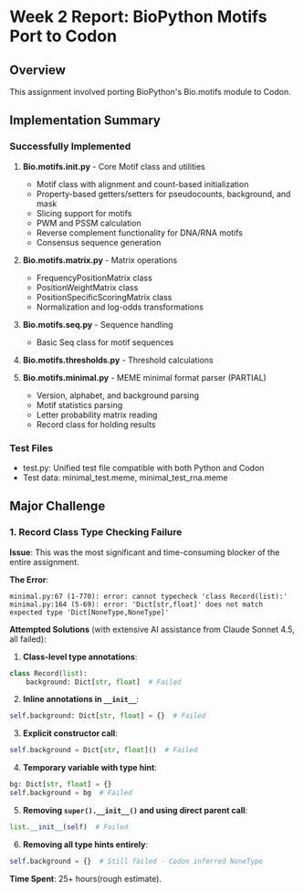 # Week 2 Report: BioPython Motifs Port to Codon

## Overview
This assignment involved porting BioPython's Bio.motifs module to Codon.

## Implementation Summary

### Successfully Implemented
1. **Bio.motifs.__init__.py** - Core Motif class and utilities
   - Motif class with alignment and count-based initialization
   - Property-based getters/setters for pseudocounts, background, and mask
   - Slicing support for motifs
   - PWM and PSSM calculation
   - Reverse complement functionality for DNA/RNA motifs
   - Consensus sequence generation

2. **Bio.motifs.matrix.py** - Matrix operations
   - FrequencyPositionMatrix class
   - PositionWeightMatrix class  
   - PositionSpecificScoringMatrix class
   - Normalization and log-odds transformations

3. **Bio.motifs.seq.py** - Sequence handling
   - Basic Seq class for motif sequences

4. **Bio.motifs.thresholds.py** - Threshold calculations

5. **Bio.motifs.minimal.py** - MEME minimal format parser (PARTIAL)
   - Version, alphabet, and background parsing
   - Motif statistics parsing
   - Letter probability matrix reading
   - Record class for holding results

### Test Files
- test.py: Unified test file compatible with both Python and Codon
- Test data: minimal_test.meme, minimal_test_rna.meme

## Major Challenge

### 1. Record Class Type Checking Failure

**Issue**: This was the most significant and time-consuming blocker of the entire assignment. 

**The Error**:
```
minimal.py:67 (1-770): error: cannot typecheck 'class Record(list):'
minimal.py:164 (5-69): error: 'Dict[str,float]' does not match expected type 'Dict[NoneType,NoneType]'
```

**Attempted Solutions** (with extensive AI assistance from Claude Sonnet 4.5, all failed):

1. **Class-level type annotations**:
```python
class Record(list):
    background: Dict[str, float]  # Failed
```

2. **Inline annotations in `__init__`**:
```python
self.background: Dict[str, float] = {}  # Failed
```

3. **Explicit constructor call**:
```python
self.background = Dict[str, float]()  # Failed
```

4. **Temporary variable with type hint**:
```python
bg: Dict[str, float] = {}
self.background = bg  # Failed
```

5. **Removing `super().__init__()` and using direct parent call**:
```python
list.__init__(self)  # Failed
```

6. **Removing all type hints entirely**:
```python
self.background = {}  # Still failed - Codon inferred NoneType
```


**Time Spent**: 25+ hours(rough estimate). 

